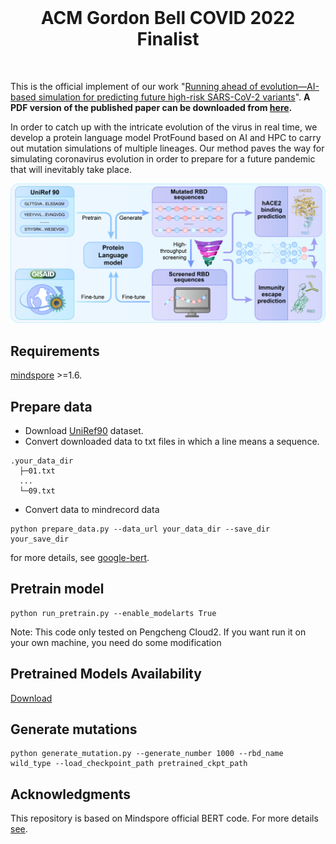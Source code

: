 <br/>
<h1 align="center">ACM Gordon Bell COVID 2022 Finalist</h1>
<br/>

This is the official implement of our work "[Running ahead of evolution—AI-based simulation for predicting future high-risk SARS-CoV-2 variants](https://journals.sagepub.com/doi/abs/10.1177/10943420231188077)".
**A PDF version of the published paper can be downloaded from [here](https://github.com/ZhiweiNiepku/SARS-CoV-2_mutation_simulation/blob/main/IJHPCA_online.pdf).**

In order to catch up with the intricate evolution of the virus in real time, we develop a protein language model ProtFound based on AI and HPC to carry out mutation simulations of multiple lineages.
Our method paves the way for simulating coronavirus evolution in order to prepare for a future pandemic that will inevitably take place.


![image](images/arc.png)

## Requirements
[mindspore](https://www.mindspore.cn/en) >=1.6.

## Prepare data
- Download [UniRef90](https://www.uniprot.org/help/downloads/) dataset.
- Convert downloaded data to txt files in which a line means a sequence.
```
.your_data_dir
  ├─01.txt
  ...
  └─09.txt
```

- Convert data to mindrecord data

```
python prepare_data.py --data_url your_data_dir --save_dir your_save_dir
```
for more details, see [google-bert](https://github.com/google-research/bert).

## Pretrain model

```
python run_pretrain.py --enable_modelarts True
```
Note: This code only tested on Pengcheng Cloud2. If you want run it on your own machine, you need do some modification

## Pretrained Models Availability
[Download](https://zenodo.org/record/7417029#.Y5b-x7JByBQ) 

## Generate mutations

```
python generate_mutation.py --generate_number 1000 --rbd_name wild_type --load_checkpoint_path pretrained_ckpt_path
```
## Acknowledgments
This repository is based on Mindspore official BERT code. For more details [see](https://github.com/mindspore-ai/models/tree/master/official/nlp/Bert).
